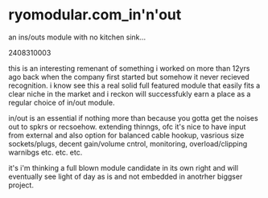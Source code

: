 # ryomodular.com_in'n'out
 an ins/outs module with no kitchen sink...

2408310003

this is an interesting remenant of something i worked on more than  12yrs ago back when the company first  started but somehow it never recieved recognition. i know see this a real solid full featured module that easily fits a clear niche in the market and i  reckon will successfukly earn a place as a regular choice of in/out module.

in/out is an essential if nothing more than because you gotta get the noises out to spkrs or recsoehow. extending thinngs, ofc it's nice to have input from external and also option for balanced cable  hookup, vasrious size sockets/plugs, decent gain/volume cntrol, monitoring, overload/clipping warnibgs etc. etc. etc.

it's i'm thinking a full blown module candidate in its own  right and will eventually see light of day as is and not embedded in anotrher biggser project.